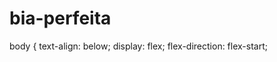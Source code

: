# bia-perfeita

<!DOCTYPE html>
<html lang="pt-br">
<meta charset="UTF-8">
</style>
 body {
text-align: below;
display: flex;
flex-direction: flex-start;
